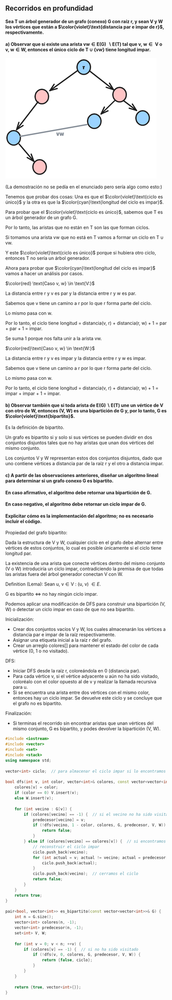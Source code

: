 Recorridos en profundidad
---

#### Sea $\text{T}$ un árbol generador de un grafo (conexo) $\text{G}$ con raíz $\text{r}$, y sean $\text{V}$ y $\text{W}$ los vértices que están a $\color{violet}\text{distancia par e impar de r}$, respectivamente.

#### a) Observar que si existe una arista $\text{vw} \in \text{E(G) } \backslash \text{E(T) tal que v, w} \in \text{ V o v, w} \in \text{W, entonces el único ciclo de T} \cup \{vw\} \text{ tiene longitud impar}$.

![alt text](/img/image19.png)

(La demostración no se pedía en el enunciado pero sería algo como esto:)

Tenemos que probar dos cosas:
Una es que el $\color{violet}\text{ciclo es único}$ y la otra es que la $\color{cyan}\text{longitud del ciclo es impar}$.

Para probar que el $\color{violet}\text{ciclo es único}$, sabemos que $\text{T es un árbol generador}$ de un grafo $\text{G}$. 

Por lo tanto, las aristas que no están en $\text{T}$ son las que $\text{forman ciclos}$. 

Si tomamos una arista $\text{vw}$ que no está en $\text{T}$ vamos a formar un ciclo en $\text{T} \cup \text{vw}$. 

Y este $\color{violet}\text{ciclo es único}$ porque si hubiera otro ciclo, entonces $\text{T}$ no sería un árbol generador.

Ahora para probar que $\color{cyan}\text{longitud del ciclo es impar}$ vamos a hacer un análisis por casos.

$\color{red} \text{Caso v, w} \in \text{V:}$

La distancia entre $\text{r}$ y $\text{v}$ es $\text{par}$ y la distancia entre $\text{r}$ y $\text{w}$ es par.

Sabemos que $\text{v}$ tiene un camino a $\text{r}$ por lo que $\text{r}$ forma parte del ciclo. 

Lo mismo pasa con $\text{w}$.

Por lo tanto, el ciclo tiene $\text{longitud = distancia(v, r) + distancia(r, w) + 1 = par + par + 1 = impar}$.

Se suma $\text{1}$ porque nos falta unir a la arista $\text{vw}$.


$\color{red}\text{Caso v, w} \in \text{W:}$

La distancia entre $\text{r}$ y $\text{v}$ es impar y la distancia entre $\text{r}$ y $\text{w}$ es impar. 

Sabemos que $\text{v}$ tiene un camino a $\text{r}$ por lo que $\text{r}$ forma parte del ciclo. 

Lo mismo pasa con $\text{w}$. 

Por lo tanto, el ciclo tiene $\text{longitud = distancia(v, r) + distancia(r, w) + 1 = impar + impar + 1 = impar}$.


#### b) Observar también que si toda arista de $\text{E(G)} \backslash \text{E(T)}$ une un vértice de $\text{V}$ con otro de $\text{W}$, entonces $\text{(V, W)}$ es una bipartición de $\text{G}$ y, por lo tanto, $\text{G}$ es $\color{violet}\text{bipartito}$.

Es la definición de bipartito.

Un grafo es bipartito si y solo si sus vértices se pueden dividir en dos conjuntos disjuntos tales que no hay aristas que unan dos vértices del mismo conjunto.

Los conjuntos $\text{V}$ y $\text{W}$ representan estos dos conjuntos disjuntos, dado que uno contiene vértices a distancia par de la raíz $\text{r}$ y el otro a distancia impar.

#### c) A partir de las observaciones anteriores, diseñar un algoritmo lineal para determinar si un grafo conexo $\text{G}$ es bipartito.
#### En caso afirmativo, el algoritmo debe retornar una bipartición de $\text{G}$.
#### En caso negativo, el algoritmo debe retornar un ciclo impar de $\text{G}$.
#### Explicitar cómo es la implementación del algoritmo; no es necesario incluir el código.

Propiedad del grafo bipartito: 

Dada la estructura de $\text{V}$ y $\text{W}$, cualquier ciclo en el grafo debe alternar entre vértices de estos conjuntos, lo cual es posible únicamente si el ciclo tiene longitud par. 

La existencia de una arista que conecte vértices dentro del mismo conjunto ($\text{V}$ o $\text{W}$) introduciría un ciclo impar, contradiciendo la premisa de que todas las aristas fuera del árbol generador conectan $\text{V}$ con $\text{W}$.

Definition (Lema): Sean $\text{u, v} \in \text{V : (u, v) } \in E$.

G es bipartito $\Leftrightarrow$ no hay ningún ciclo impar.

Podemos aplicar una modificación de DFS para construir una bipartición $\text{(V, W)}$ o detectar un ciclo impar en caso de que no sea bipartito. 

Inicialización:
   - Crear dos conjuntos vacíos $\text{V}$ y $\text{W}$, los cuales almacenarán los vértices a distancia par e impar de la raíz respectivamente.
   - Asignar una etiqueta inicial a la raíz $\text{r}$ del grafo.
   - Crear un arreglo $\text{colores[]}$ para mantener el estado del color de cada vértice (0, 1 o no visitado).

DFS:
   - Iniciar DFS desde la raíz $\text{r}$, coloreándola en 0 (distancia par).
   - Para cada vértice $\text{v}$, si el vértice adyacente $\text{u}$ aún no ha sido visitado, coloréalo con el color opuesto al de $\text{v}$ y realizar la llamada recursiva para $\text{u}$.
   - Si se encuentra una arista entre dos vértices con el mismo color, entonces hay un ciclo impar. Se devuelve este ciclo y se concluye que el grafo no es bipartito.

Finalización:
   - Si terminas el recorrido sin encontrar aristas que unan vértices del mismo conjunto, $\text{G}$ es bipartito, y podes devolver la bipartición $\text{(V, W)}$.

```C++
#include <iostream>
#include <vector>
#include <set>
#include <stack>
using namespace std;

vector<int> ciclo;  // para almacenar el ciclo impar si lo encontramos

bool dfs(int v, int color, vector<int>& colores, const vector<vector<int>>& G, vector<int>& predecesor, set<int>& V, set<int>& W) {
    colores[v] = color;
    if (color == 0) V.insert(v);
    else W.insert(v);

    for (int vecino : G[v]) {
        if (colores[vecino] == -1) {  // si el vecino no ha sido visitado
            predecesor[vecino] = v; 
            if (!dfs(vecino, 1 - color, colores, G, predecesor, V, W)) {
                return false;
            }
        } else if (colores[vecino] == colores[v]) {  // si encontramos un vecino con el mismo color (ciclo impar)
            // reconstruir el ciclo impar
            ciclo.push_back(vecino);
            for (int actual = v; actual != vecino; actual = predecesor[actual]) {
                ciclo.push_back(actual);
            }
            ciclo.push_back(vecino);  // cerramos el ciclo
            return false;
        }
    }
    return true;
}

pair<bool, vector<int>> es_bipartito(const vector<vector<int>>& G) {
    int n = G.size();
    vector<int> colores(n, -1);
    vector<int> predecesor(n, -1);
    set<int> V, W;

    for (int v = 0; v < n; ++v) {
        if (colores[v] == -1) {  // si no ha sido visitado
            if (!dfs(v, 0, colores, G, predecesor, V, W)) {
                return {false, ciclo};
            }
        }
    }

    return {true, vector<int>{}};
}
```